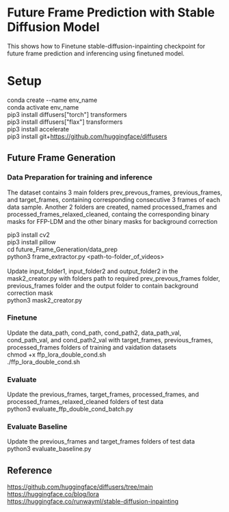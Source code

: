 # Future Frame Prediction with Stable Diffusion Model

This shows how to Finetune stable-diffusion-inpainting checkpoint for future frame prediction and inferencing using finetuned model.

# Setup

conda create --name env_name
<br />
conda activate env_name
<br />
pip3 install diffusers["torch"] transformers
<br />
pip3 install diffusers["flax"] transformers
<br />
pip3 install accelerate
<br />
pip3 install git+https://github.com/huggingface/diffusers
<br />

## Future Frame Generation

### Data Preparation for training and inference

The dataset contains 3 main folders prev_prevous_frames, previous_frames, and  target_frames, containing corresponding consecutive 3 frames of each data sample. Another 2 folders are created, named processed_frames and processed_frames_relaxed_cleaned, containg the corresponding binary masks for FFP-LDM and the other binary masks for background correction


pip3 install cv2
<br />
pip3 install pillow
<br />
cd future_Frame_Generation/data_prep
<br />
python3 frame_extractor.py <path-to-folder_of_videos>
<br />
<br />
Update input_folder1, input_folder2 and output_folder2 in the mask2_creator.py with folders path to required prev_prevous_frames folder, previous_frames folder and the output folder to contain background correction mask
<br />
python3 mask2_creator.py



### Finetune

Update the data_path, cond_path, cond_path2, data_path_val, cond_path_val, and cond_path2_val with target_frames, previous_frames, processed_frames folders of training and vaidation datasets
<br />
chmod +x ffp_lora_double_cond.sh
<br />
./ffp_lora_double_cond.sh


### Evaluate

Update the previous_frames, target_frames, processed_frames, and processed_frames_relaxed_cleaned folders of test data
<br />
python3 evaluate_ffp_double_cond_batch.py

### Evaluate Baseline

Update the previous_frames and target_frames folders of test data
<br />
python3 evaluate_baseline.py




## Reference 
https://github.com/huggingface/diffusers/tree/main
<br />
https://huggingface.co/blog/lora
<br />
https://huggingface.co/runwayml/stable-diffusion-inpainting













